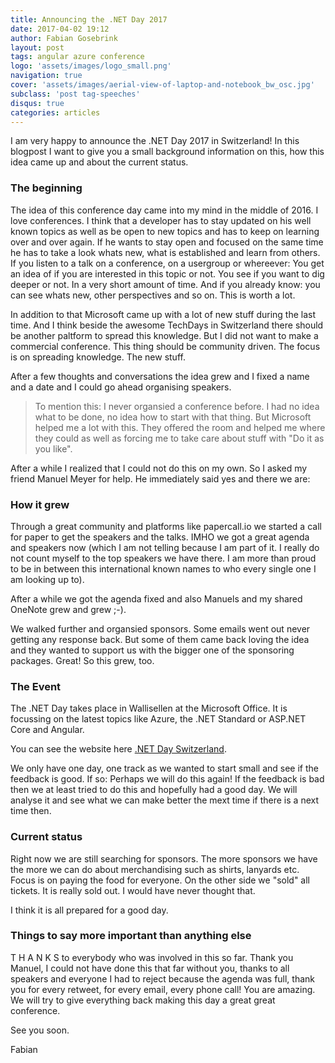 ```yaml
---
title: Announcing the .NET Day 2017
date: 2017-04-02 19:12
author: Fabian Gosebrink
layout: post
tags: angular azure conference
logo: 'assets/images/logo_small.png'
navigation: true
cover: 'assets/images/aerial-view-of-laptop-and-notebook_bw_osc.jpg'
subclass: 'post tag-speeches'
disqus: true
categories: articles
---
```


I am very happy to announce the .NET Day 2017 in Switzerland! In this blogpost I want to give you a small background information on this, how this idea came up and about the current status.

### The beginning

The idea of this conference day came into my mind in the middle of 2016. I love conferences. I think that a developer has to stay updated on his well known topics as well as be open to new topics and has to keep on learning over and over again. If he wants to stay open and focused on the same time he has to take a look whats new, what is established and learn from others. If you listen to a talk on a conference, on a usergroup or whereever: You get an idea of if you are interested in this topic or not. You see if you want to dig deeper or not. In a very short amount of time. And if you already know: you can see whats new, other perspectives and so on. This is worth a lot.

In addition to that Microsoft came up with a lot of new stuff during the last time. And I think beside the awesome TechDays in Switzerland there should be another paltform to spread this knowledge. But I did not want to make a commercial conference. This thing should be community driven. The focus is on spreading knowledge. The new stuff.

After a few thoughts and conversations the idea grew and I fixed a name and a date and I could go ahead organising speakers. 

> To mention this: I never organsied a conference before. I had no idea what to be done, no idea how to start with that thing. But Microsoft helped me a lot with this. They offered the room and helped me where they could as well as forcing me to take care about stuff with "Do it as you like". 

After a while I realized that I could not do this on my own. So I asked my friend Manuel Meyer for help. He immediately said yes and there we are:

### How it grew

Through a great community and platforms like papercall.io we started a call for paper to get the speakers and the talks. IMHO we got a great agenda and speakers now (which I am not telling because I am part of it. I really do not count myself to the top speakers we have there. I am more than proud to be in between this international known names to who every single one I am looking up to).

After a while we got the agenda fixed and also Manuels and my shared OneNote grew and grew ;-).

We walked further and organsied sponsors. Some emails went out never getting any response back. But some of them came back loving the idea and they wanted to support us with the bigger one of the sponsoring packages. Great! So this grew, too.

### The Event

The .NET Day takes place in Wallisellen at the Microsoft Office. It is focussing on the latest topics like Azure, the .NET Standard or ASP.NET Core and Angular.

You can see the website here [.NET Day Switzerland](http://dotnetday.ch/).

We only have one day, one track as we wanted to start small and see if the feedback is good. If so: Perhaps we will do this again! If the feedback is bad then we at least tried to do this and hopefully had a good day. We will analyse it and see what we can make better the mext time if there is a next time then.

### Current status

Right now we are still searching for sponsors. The more sponsors we have the more we can do about merchandising such as shirts, lanyards etc. Focus is on paying the food for everyone. On the other side we "sold" all tickets. It is really sold out. I would have never thought that.

I think it is all prepared for a good day. 

### Things to say more important than anything else

T H A N K S to everybody who was involved in this so far. Thank you Manuel, I could not have done this that far without you, thanks to all speakers and everyone I had to reject because the agenda was full, thank you for every retweet, for every email, every phone call! You are amazing. We will try to give everything back making this day a great great conference.

See you soon.

Fabian


